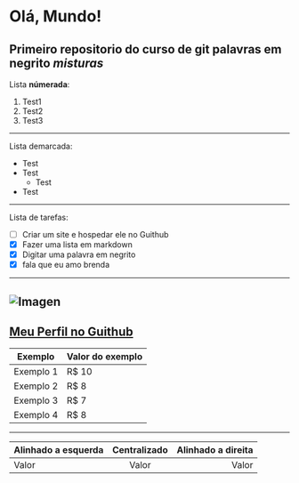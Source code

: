 # Olá, Mundo!
 Primeiro repositorio do curso de git
 palavras em **negrito**
 _*misturas*_ 
 ---
Lista **númerada**:
 1. Test1
 2. Test2
 5. Test3
 ---
Lista demarcada:
 * Test
 * Test
    * Test
* Test
***
Lista de tarefas:
- [ ] Criar um site e hospedar ele no Guithub
- [x] Fazer uma lista em markdown
- [x] Digitar uma palavra em negrito
- [x] fala que eu amo brenda
---
![Imagen](https://encrypted-tbn0.gstatic.com/images?q=tbn:ANd9GcRzrLbSiX84gNMNpWhJzykdbHm2fffQbpztww&usqp=CAU)
---
[Meu Perfil no Guithub](https://github.com/Eduardo-K197)
---
Exemplo   | Valor do exemplo
--------- | ------
Exemplo 1 | R$ 10
Exemplo 2 | R$ 8
Exemplo 3 | R$ 7
Exemplo 4 | R$ 8
----
Alinhado a esquerda | Centralizado | Alinhado a direita
:--------- | :------: | -------:
Valor | Valor | Valor
